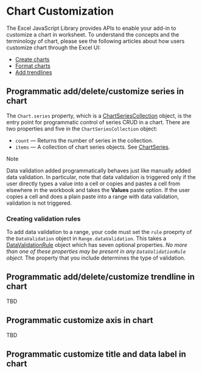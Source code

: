 # Chart Customization


The Excel JavaScript Library provides APIs to enable your add-in to customize a chart in worksheet. To understand the concepts and the terminology of chart, please see the following articles about how users customize chart through the Excel UI:

- [Create charts](https://support.office.com/en-us/article/231c42d2-5e58-40e1-99f0-cbe618cfee1d)
- [Format charts](https://support.office.com/en-us/article/92693043-1772-46a9-90e3-88c8c76084d8)
- [Add trendlines](https://support.office.com/en-us/article/6b72b363-aa05-4c93-8c5b-22c480eb6e1f)

## Programmatic add/delete/customize series in chart

The `Chart.series` property, which is a [ChartSeriesCollection](https://github.com/OfficeDev/office-js-docs/blob/ExcelJs_OpenSpec/reference/excel/chartseriescollection.md) object, is the entry point for programmatic control of series CRUD in a chart. There are two properties and five  in the `ChartSeriesCollection` object:

- `count` &#8212; Returns the number of series in the collection.
- `items` &#8212; A collection of chart series objects. See [ChartSeries](https://github.com/OfficeDev/office-js-docs/blob/ExcelJs_OpenSpec/reference/excel/chartseries.md).


> [!NOTE]
> Data validation added programmatically behaves just like manually added data validation. In particular, note that data validation is triggered only if the user directly types a value into a cell or copies and pastes a cell from elsewhere in the workbook and takes the **Values** paste option. If the user copies a cell and does a plain paste into a range with data validation, validation is not triggered.

### Creating validation rules

To add data validation to a range, your code must set the `rule` proeprty of the `DataValidation` object in `Range.dataValidation`. This takes a [DataValidationRule](https://dev.office.com/reference/add-ins/excel/datavalidationrule) object which has seven optional properties. *No more than one of these properties may be present in any `DataValidationRule` object.* The property that you include determines the type of validation.

## Programmatic add/delete/customize trendline in chart

TBD

## Programmatic customize axis in chart

TBD

## Programmatic customize title and data label in chart

